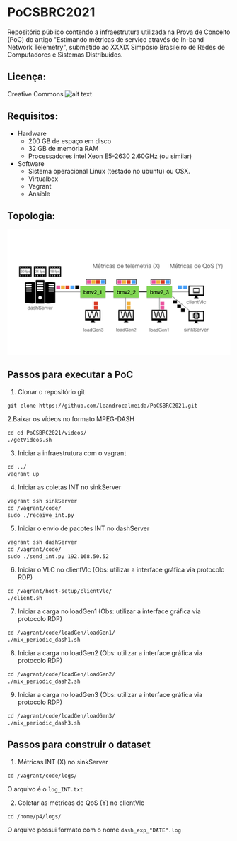 # PoCSBRC2021

Repositório público contendo a infraestrutura utilizada na Prova de Conceito (PoC) do artigo "Estimando métricas de serviço através de In-band Network Telemetry", submetido ao XXXIX Simpósio Brasileiro de Redes de Computadores e Sistemas Distribuídos.

## Licença: 
Creative Commons ![alt text](https://upload.wikimedia.org/wikipedia/commons/thumb/9/99/Cc-by-nc_icon.svg/88px-Cc-by-nc_icon.svg.png)

## Requisitos: 
- Hardware
    - 200 GB de espaço em disco
    - 32 GB de memória RAM
    - Processadores intel Xeon E5-2630 2.60GHz (ou similar)
- Software
    - Sistema operacional Linux (testado no ubuntu) ou OSX.
    - Virtualbox
    - Vagrant
    - Ansible

## Topologia:
![alt text](https://raw.githubusercontent.com/leandrocalmeida/PoCSBRC2021/main/pictures/Cenario.jpeg)

## Passos para executar a PoC
1. Clonar o repositório git

``` 
git clone https://github.com/leandrocalmeida/PoCSBRC2021.git
```

2.Baixar os vídeos no formato MPEG-DASH
```
cd cd PoCSBRC2021/videos/
./getVideos.sh
```

3. Iniciar a infraestrutura com o vagrant
```
cd ../ 
vagrant up
```

4. Iniciar as coletas INT no sinkServer
```
vagrant ssh sinkServer
cd /vagrant/code/
sudo ./receive_int.py
```

5. Iniciar o envio de pacotes INT no dashServer
```
vagrant ssh dashServer
cd /vagrant/code/
sudo ./send_int.py 192.168.50.52
```

6. Iniciar o VLC no clientVlc (Obs: utilizar a interface gráfica via protocolo RDP)
```
cd /vagrant/host-setup/clientVlc/
./client.sh
```

7. Iniciar a carga no loadGen1 (Obs: utilizar a interface gráfica via protocolo RDP)
```
cd /vagrant/code/loadGen/loadGen1/
./mix_periodic_dash1.sh
```

8. Iniciar a carga no loadGen2 (Obs: utilizar a interface gráfica via protocolo RDP)
```
cd /vagrant/code/loadGen/loadGen2/
./mix_periodic_dash2.sh
```

9. Iniciar a carga no loadGen3 (Obs: utilizar a interface gráfica via protocolo RDP)
```
cd /vagrant/code/loadGen/loadGen3/
./mix_periodic_dash3.sh
```

## Passos para construir o dataset
1. Métricas INT (X) no sinkServer
```
cd /vagrant/code/logs/
```
O arquivo é o ```log_INT.txt```

2. Coletar as métricas de QoS (Y) no clientVlc
```
cd /home/p4/logs/
```
O arquivo possui formato com o nome ```dash_exp_"DATE".log```
